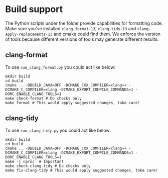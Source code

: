 # Build support

The Python scripts under the folder provide capabilities for formatting code.
Make sure you've installed `clang-format-13`, `clang-tidy-13` and `clang-apply-replacements-13` and cmake could find them.
We enforce the version of tools because different versions of tools may generate different results.

## clang-format

To use `run_clang_format.py` you could act like below:

```shell
mkdir build
cd build
cmake .. -DBUILD_JAVA=OFF -DCMAKE_CXX_COMPILER=clang++ -DCMAKE_C_COMPILER=clang -DCMAKE_EXPORT_COMPILE_COMMANDS=1 -DORC_ENABLE_CLANG_TOOLS=1
make check-format # Do checks only
make format # This would apply suggested changes, take care!
```

## clang-tidy

To use `run_clang_tidy.py` you could act like below:

```shell
mkdir build
cd build
cmake .. -DBUILD_JAVA=OFF -DCMAKE_CXX_COMPILER=clang++ -DCMAKE_C_COMPILER=clang -DCMAKE_EXPORT_COMPILE_COMMANDS=1 -DORC_ENABLE_CLANG_TOOLS=1
make -j`nproc` # Important
make check-clang-tidy # Do checks only
make fix-clang-tidy # This would apply suggested changes, take care!
```
